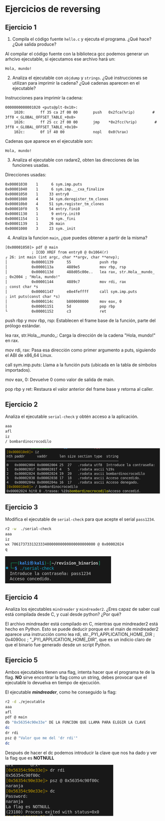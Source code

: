 # Ejercicios de reversing

## Ejercicio 1

1. Compila el código fuente `hello.c` y ejecuta el programa. ¿Qué hace? ¿Qué salida produce?

Al compilar el código fuente con la biblioteca gcc podemos generar un arhcivo ejecutable, si ejecutamos ese archivo hará un:

```plaintext
Hola, mundo!
```
2. Analiza el ejecutable con `objdump` y `strings`. ¿Qué instrucciones se utilizan para imprimir la cadena? ¿Qué cadenas aparecen en el ejecutable?

Instrucciones para imprimir la cadena:

```plaintext
0000000000001020 <puts@plt-0x10>:
    1020:       ff 35 ca 2f 00 00       push   0x2fca(%rip)        # 3ff0 <_GLOBAL_OFFSET_TABLE_+0x8>
    1026:       ff 25 cc 2f 00 00       jmp    *0x2fcc(%rip)        # 3ff8 <_GLOBAL_OFFSET_TABLE_+0x10>
    102c:       0f 1f 40 00             nopl   0x0(%rax)
```

Cadenas que aparece en el ejecutable son:

```plaintext
Hola, mundo!
```
3. Analiza el ejecutable con radare2, obten las direcciones de las funciones usadas.

Direcciones usadas:

```plaintext
0x00001030    1      6 sym.imp.puts
0x00001040    1      6 sym.imp.__cxa_finalize
0x00001050    1     33 entry0
0x00001080    4     34 sym.deregister_tm_clones
0x000010b0    4     51 sym.register_tm_clones
0x000010f0    5     54 entry.fini0
0x00001130    1      9 entry.init0
0x00001154    1      9 sym._fini
0x00001139    1     26 main
0x00001000    3     23 sym._init
```

4. Analiza la funcion `main`, ¿que puedes obtener a partir de la misma?

```plaintext
[0x00001050]> pdf @ main
            ; ICOD XREF from entry0 @ 0x1064(r)
┌ 26: int main (int argc, char **argv, char **envp);
│           0x00001139      55             push rbp
│           0x0000113a      4889e5         mov rbp, rsp
│           0x0000113d      488d05c00e..   lea rax, str.Hola__mundo_   ; 0x2004 ; "Hola, mundo!"
│           0x00001144      4889c7         mov rdi, rax                ; const char *s
│           0x00001147      e8e4feffff     call sym.imp.puts           ; int puts(const char *s)
│           0x0000114c      b800000000     mov eax, 0
│           0x00001151      5d             pop rbp
└           0x00001152      c3             ret
```

push rbp y mov rbp, rsp:
Establecen el frame base de la función, parte del prólogo estándar.

lea rax, str.Hola__mundo_: Carga la dirección de la cadena "Hola, mundo!" en rax.

mov rdi, rax:
Pasa esa dirección como primer argumento a puts, siguiendo el ABI de x86_64 Linux.

call sym.imp.puts:
Llama a la función puts (ubicada en la tabla de símbolos importados).

mov eax, 0:
Devuelve 0 como valor de salida de main.

pop rbp y ret:
Restaura el valor anterior del frame base y retorna al caller.

## Ejercicio 2

Analiza el ejecutable `serial-check` y obtén acceso a la aplicación. 

```bash
aaa
afl
iz
/ bombardinocrocodilo
```

<img src="./r2_accesoconcedido.png"/>

## Ejercicio 3

Modifica el ejecutable de `serial-check` para que acepte el serial `pass1234`.

```bash
r2 -w  ./serial-check
aaa
iz
wx 70617373313233340000000000000000000000 @ 0x00002024
q
```

<img src="./r2_pass.png"/>

## Ejercicio 4

Analiza los ejecutables `mindreader` y `mindreader2`. ¿Eres capaz de saber cual está compilada desde C, y cual desde python? ¿Por qué?

El archivo mindreader está compilado en C, mientras que mindreader2 está hecho en Python. Esto se puede deducir porque en el main de mindreader2 aparece una instrucción como lea rdi, str._PYI_APPLICATION_HOME_DIR ; 0x4090cc ; "_PYI_APPLICATION_HOME_DIR", que es un indicio claro de que el binario fue generado desde un script Python.

## Ejercicio 5

Ambos ejecutables tienen una flag, intenta hacer que el programa te de la flag. **NO** sirve encontrar la flag como un string, debes provocar que el ejecutable lo devuelva en tiempo de ejecución.

El ejecutable ***mindreader***, como he conseguido la flag:

```bash
r2 -d ./ejecutable
aaa
afl
pdf @ main
db "0x56354c90e33e" DE LA FUNCION QUE LLAMA PARA ELEGIR LA CLAVE
dc
dr rdi
psz @ "Valor que me del 'dr rdi'"
dc
```
Después de hacer el dc podemos introducir la clave que nos ha dado y ver la flag que es **NOTNULL**

<img src="./r2_5_1.png"/>

